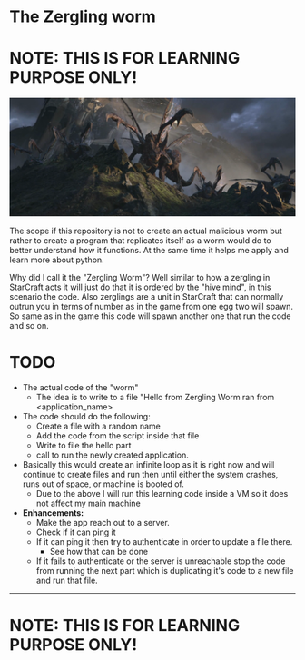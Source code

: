 # The Zergling worm
# NOTE: THIS IS FOR LEARNING PURPOSE ONLY!

![Zergling](Ch1Y0Z5.png)


The scope if this repository is not to create an actual malicious worm but rather to create a program that replicates itself as a worm would do to better understand how it functions.
At the same time it helps me apply and learn more about python.

Why did I call it the "Zergling Worm"?
 Well similar to how a zergling in StarCraft acts it will just do that it is ordered by the "hive mind", in this scenario the code. Also zerglings are a unit in StarCraft that can normally outrun you in terms of number as in the game from one egg two will spawn. So same as in the game this code will spawn another one that run the code and so on.


# TODO

* The actual code of the "worm"
    * The idea is to write to a file "Hello from Zergling Worm ran from <application_name>
* The code should do the following:
  * Create a file with a random name
  * Add the code from the script inside that file
  * Write to file the hello part
  * call to run the newly created application.
* Basically this would create an infinite loop as it is right now and will continue to create files and run then until either the system crashes, runs out of space, or machine is booted of.
  * Due to the above I will run this learning code inside a VM so it does not affect my main machine
* **Enhancements:**
  * Make the app reach out to a server.
  * Check if it can ping it
  * If it can ping it then try to authenticate in order to update a file there. 
    * See how that can be done
  * If it fails to authenticate or the server is unreachable stop the code from running the next part which is duplicating it's code to a new file and run that file.


---
# NOTE: THIS IS FOR LEARNING PURPOSE ONLY!